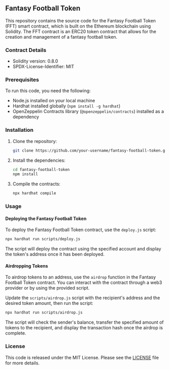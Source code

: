 ## Fantasy Football Token

This repository contains the source code for the Fantasy Football Token (FFT) smart contract, which is built on the Ethereum blockchain using Solidity. The FFT contract is an ERC20 token contract that allows for the creation and management of a fantasy football token.

### Contract Details

- Solidity version: 0.8.0
- SPDX-License-Identifier: MIT

### Prerequisites

To run this code, you need the following:

- Node.js installed on your local machine
- Hardhat installed globally (`npm install -g hardhat`)
- OpenZeppelin Contracts library (`@openzeppelin/contracts`) installed as a dependency

### Installation

1. Clone the repository:

   ```bash
   git clone https://github.com/your-username/fantasy-football-token.git
   ```

2. Install the dependencies:

   ```bash
   cd fantasy-football-token
   npm install
   ```

3. Compile the contracts:

   ```bash
   npx hardhat compile
   ```

### Usage

#### Deploying the Fantasy Football Token

To deploy the Fantasy Football Token contract, use the `deploy.js` script:

```bash
npx hardhat run scripts/deploy.js
```

The script will deploy the contract using the specified account and display the token's address once it has been deployed.

#### Airdropping Tokens

To airdrop tokens to an address, use the `airdrop` function in the Fantasy Football Token contract. You can interact with the contract through a web3 provider or by using the provided script.

Update the `scripts/airdrop.js` script with the recipient's address and the desired token amount, then run the script:

```bash
npx hardhat run scripts/airdrop.js
```

The script will check the sender's balance, transfer the specified amount of tokens to the recipient, and display the transaction hash once the airdrop is complete.

### License

This code is released under the MIT License. Please see the [LICENSE](LICENSE) file for more details.
